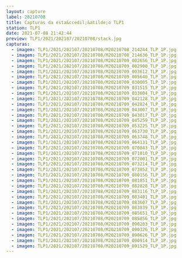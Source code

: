 ```yaml
---
layout: capture
label: 20210708
title: Capturas da esta&ccedil;&atilde;o TLP1
station: TLP1
date: 2021-07-08 21:42:44
preview: TLP1/2021/202107/20210708/stack.jpg
capturas:
  - imagem: TLP1/2021/202107/20210708/M20210708_214244_TLP_1P.jpg
  - imagem: TLP1/2021/202107/20210708/M20210708_214636_TLP_1P.jpg
  - imagem: TLP1/2021/202107/20210708/M20210709_002656_TLP_1P.jpg
  - imagem: TLP1/2021/202107/20210708/M20210709_002900_TLP_1P.jpg
  - imagem: TLP1/2021/202107/20210708/M20210709_003612_TLP_1P.jpg
  - imagem: TLP1/2021/202107/20210708/M20210709_005640_TLP_1P.jpg
  - imagem: TLP1/2021/202107/20210708/M20210709_030005_TLP_1P.jpg
  - imagem: TLP1/2021/202107/20210708/M20210709_031515_TLP_1P.jpg
  - imagem: TLP1/2021/202107/20210708/M20210709_033604_TLP_1P.jpg
  - imagem: TLP1/2021/202107/20210708/M20210709_042128_TLP_1P.jpg
  - imagem: TLP1/2021/202107/20210708/M20210709_042824_TLP_1P.jpg
  - imagem: TLP1/2021/202107/20210708/M20210709_043007_TLP_1P.jpg
  - imagem: TLP1/2021/202107/20210708/M20210709_043017_TLP_1P.jpg
  - imagem: TLP1/2021/202107/20210708/M20210709_045259_TLP_1P.jpg
  - imagem: TLP1/2021/202107/20210708/M20210709_053225_TLP_1P.jpg
  - imagem: TLP1/2021/202107/20210708/M20210709_063730_TLP_1P.jpg
  - imagem: TLP1/2021/202107/20210708/M20210709_063748_TLP_1P.jpg
  - imagem: TLP1/2021/202107/20210708/M20210709_064131_TLP_1P.jpg
  - imagem: TLP1/2021/202107/20210708/M20210709_070843_TLP_1P.jpg
  - imagem: TLP1/2021/202107/20210708/M20210709_071010_TLP_1P.jpg
  - imagem: TLP1/2021/202107/20210708/M20210709_072001_TLP_1P.jpg
  - imagem: TLP1/2021/202107/20210708/M20210709_073214_TLP_1P.jpg
  - imagem: TLP1/2021/202107/20210708/M20210709_073852_TLP_1P.jpg
  - imagem: TLP1/2021/202107/20210708/M20210709_080156_TLP_1P.jpg
  - imagem: TLP1/2021/202107/20210708/M20210709_081851_TLP_1P.jpg
  - imagem: TLP1/2021/202107/20210708/M20210709_082828_TLP_1P.jpg
  - imagem: TLP1/2021/202107/20210708/M20210709_083116_TLP_1P.jpg
  - imagem: TLP1/2021/202107/20210708/M20210709_083401_TLP_1P.jpg
  - imagem: TLP1/2021/202107/20210708/M20210709_083607_TLP_1P.jpg
  - imagem: TLP1/2021/202107/20210708/M20210709_083839_TLP_1P.jpg
  - imagem: TLP1/2021/202107/20210708/M20210709_085651_TLP_1P.jpg
  - imagem: TLP1/2021/202107/20210708/M20210709_085856_TLP_1P.jpg
  - imagem: TLP1/2021/202107/20210708/M20210709_090203_TLP_1P.jpg
  - imagem: TLP1/2021/202107/20210708/M20210709_090326_TLP_1P.jpg
  - imagem: TLP1/2021/202107/20210708/M20210709_090626_TLP_1P.jpg
  - imagem: TLP1/2021/202107/20210708/M20210709_090914_TLP_1P.jpg
  - imagem: TLP1/2021/202107/20210708/M20210709_091529_TLP_1P.jpg
---
```

